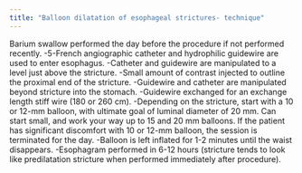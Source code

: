 ```yaml
---
title: "Balloon dilatation of esophageal strictures- technique"
---
```

Barium swallow performed the day before the procedure if not performed recently.
-5-French angiographic catheter and hydrophilic guidewire are used to enter esophagus.
-Catheter and guidewire are manipulated to a level just above the stricture. 
-Small amount of contrast injected to outline the proximal end of the stricture.
-Guidewire and catheter are manipulated beyond stricture into the stomach.
-Guidewire exchanged for an exchange length stiff wire (180 or 260 cm).
-Depending on the stricture, start with a 10 or 12-mm balloon, with ultimate goal of luminal diameter of 20 mm. Can start small, and work your way up to 15 and 20 mm balloons. If the patient has significant discomfort with 10 or 12-mm balloon, the session is terminated for the day.
-Balloon is left inflated for 1-2 minutes until the waist disappears.
-Esophagram performed in 6-12 hours (stricture tends to look like predilatation stricture when performed immediately after procedure).

